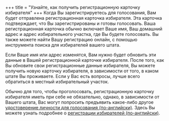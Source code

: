 +++
title = "Узнайте, как получить регистрационную карточку избирателя"
+++
Когда Вы зарегистрируетесь для голосования, Вам будет отправлена регистрационная карточка избирателя. Эта карточка подтверждает, что Вы зарегистрированы и готовы голосовать. Ваша регистрационная карточка обычно включает Ваше имя, Ваш домашний адрес и адрес избирательного участка, где Вы будете голосовать. Вы также можете найти Вашу регистрацию онлайн, с помощью инструмента поиска для избирателей вашего штата.

Если Ваше имя или адрес изменятся, Вам нужно будет обновить эти данные в Вашей регистрационной карточке избирателя. После того, как Вы обновите свои регистрационные данные избирателя, Вы можете получить новую карточку избирателя, в зависимости от того, в каком штате Вы проживаете. Если у Вас есть вопросы, лучше всего обратиться в местный избирательный участок.

Обычно для того, чтобы проголосовать, регистрационную карточку избирателя иметь при себе не обязательно, однако, в зависимости от Вашего штата, Вас могут попросить предъявить какое-либо другое [удостоверение личности для голосования (по-английски)](https://www.usa.gov/voter-id). Здесь Вы можете узнать подробнее о [регистрации избирателей (по-английски)](https://www.usa.gov/voter-registration-card).
